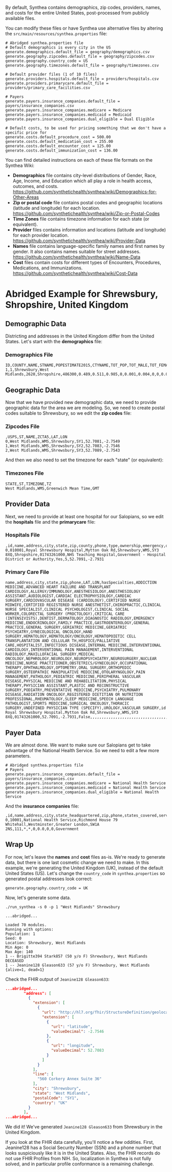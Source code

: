 By default, Synthea contains demographics, zip codes, providers, names, and costs for the entire United States, post-processed from publicly available files.

You can modify these files or have Synthea use alternative files by altering the `src/main/resources/synthea.properties` file:

```properties
# Abridged synthea.properties file
# Default demographics is every city in the US
generate.demographics.default_file = geography/demographics.csv
generate.geography.zipcodes.default_file = geography/zipcodes.csv
generate.geography.country_code = US
generate.geography.timezones.default_file = geography/timezones.csv

# Default provider files (1 of 10 files)
generate.providers.hospitals.default_file = providers/hospitals.csv
generate.providers.primarycare.default_file = providers/primary_care_facilities.csv

# Payers
generate.payers.insurance_companies.default_file = payers/insurance_companies.csv
generate.payers.insurance_companies.medicare = Medicare
generate.payers.insurance_companies.medicaid = Medicaid
generate.payers.insurance_companies.dual_eligible = Dual Eligible

# Default costs, to be used for pricing something that we don't have a specific price for
generate.costs.default_procedure_cost = 500.00
generate.costs.default_medication_cost = 255.00
generate.costs.default_encounter_cost = 125.00
generate.costs.default_immunization_cost = 136.00
```

You can find detailed instructions on each of these file formats on the Synthea Wiki:

* **Demographics** file contains city-level distributions of Gender, Race, Age, Income, and Education which all play a role in health access, outcomes, and costs. https://github.com/synthetichealth/synthea/wiki/Demographics-for-Other-Areas
* **Zip or postal code** file contains postal codes and geographic locations (latitude and longitude) for each location. https://github.com/synthetichealth/synthea/wiki/Zip-or-Postal-Codes
* **Time Zones** file contains timezone information for each state (or equivalent).
* **Provider** files contains information and locations (latitude and longitude) for each provider location. https://github.com/synthetichealth/synthea/wiki/Provider-Data
* **Names** file contains language-specific family names and first names by gender. It also contains names suitable for street addresses. https://github.com/synthetichealth/synthea/wiki/Name-Data
* **Cost** files contain costs for different types of Encounters, Procedures, Medications, and Immunizations. https://github.com/synthetichealth/synthea/wiki/Cost-Data

# Abridged Example for Shrewsbury, Shropshire, United Kingdom

## Demographic Data
Districting and addresses in the United Kingdom differ from the United States. Let's start with the **demographics** file:

### Demographics File
```csv
ID,COUNTY,NAME,STNAME,POPESTIMATE2015,CTYNAME,TOT_POP,TOT_MALE,TOT_FEMALE,WHITE,HISPANIC,BLACK,ASIAN,NATIVE,OTHER,1,2,3,4,5,6,7,8,9,10,11,12,13,14,15,16,17,18,00..10,10..15,15..25,25..35,35..50,50..75,75..100,100..150,150..200,200..999,LESS_THAN_HS,HS_DEGREE,SOME_COLLEGE,BS_DEGREE
1,1,Shrewsbury,West Midlands,2620,Shropshire,486300,0.489,0.511,0.985,0,0.001,0.004,0,0,0.063,0.063,0.063,0.052,0.052,0.052,0.052,0.052,0.076,0.076,0.076,0.076,0.076,0.035,0.035,0.035,0.035,0.035,0.133333333,0.133333333,0.133333333,0.147225,0.147225,0.147225,0.147225,0.1,0.01,0.001,0.18,0.387,22.35,22.35
```

## Geographic Data
Now that we have provided new demographic data, we need to provide geographic data for the area we are modeling. So, we need to create postal codes suitable to Shrewsbury, so we edit the **zip codes** file:

### Zipcodes File
```csv
,USPS,ST,NAME,ZCTA5,LAT,LON
0,West Midlands,WMS,Shrewsbury,SY1,52.7081,-2.7549
1,West Midlands,WMS,Shrewsbury,SY2,52.7083,-2.7546
2,West Midlands,WMS,Shrewsbury,SY3,52.7089,-2.7543
```

And then we also need to set the timezone for each "state" (or equivalent):

### Timezones File
```csv
STATE,ST,TIMEZONE,TZ
West Midlands,WMS,Greenwich Mean Time,GMT
```

## Provider Data
Next, we need to provide at least one hospital for our Salopians, so we edit the **hospitals** file and the **primarycare** file:

### Hospitals File
```csv
,id,name,address,city,state,zip,county,phone,type,ownership,emergency,quality,LAT,LON
0,010001,Royal Shrewsbury Hospital,Mytton Oak Rd,Shrewsbury,WMS,SY3 8XQ,Shropshire,01743261000,NHS Teaching Hospital,Government - Hospital District or Authority,Yes,5,52.7091,-2.7931
```

### Primary Care File
```csv
name,address,city,state,zip,phone,LAT,LON,hasSpecialties,ADDICTION MEDICINE,ADVANCED HEART FAILURE AND TRANSPLANT CARDIOLOGY,ALLERGY/IMMUNOLOGY,ANESTHESIOLOGY,ANESTHESIOLOGY ASSISTANT,AUDIOLOGIST,CARDIAC ELECTROPHYSIOLOGY,CARDIAC SURGERY,CARDIOVASCULAR DISEASE (CARDIOLOGY),CERTIFIED NURSE MIDWIFE,CERTIFIED REGISTERED NURSE ANESTHETIST,CHIROPRACTIC,CLINICAL NURSE SPECIALIST,CLINICAL PSYCHOLOGIST,CLINICAL SOCIAL WORKER,COLORECTAL SURGERY (PROCTOLOGY),CRITICAL CARE (INTENSIVISTS),DENTIST,DERMATOLOGY,DIAGNOSTIC RADIOLOGY,EMERGENCY MEDICINE,ENDOCRINOLOGY,FAMILY PRACTICE,GASTROENTEROLOGY,GENERAL PRACTICE,GENERAL SURGERY,GERIATRIC MEDICINE,GERIATRIC PSYCHIATRY,GYNECOLOGICAL ONCOLOGY,HAND SURGERY,HEMATOLOGY,HEMATOLOGY/ONCOLOGY,HEMATOPOIETIC CELL TRANSPLANTATION AND CELLULAR TH,HOSPICE/PALLIATIVE CARE,HOSPITALIST,INFECTIOUS DISEASE,INTERNAL MEDICINE,INTERVENTIONAL CARDIOLOGY,INTERVENTIONAL PAIN MANAGEMENT,INTERVENTIONAL RADIOLOGY,MAXILLOFACIAL SURGERY,MEDICAL ONCOLOGY,NEPHROLOGY,NEUROLOGY,NEUROPSYCHIATRY,NEUROSURGERY,NUCLEAR MEDICINE,NURSE PRACTITIONER,OBSTETRICS/GYNECOLOGY,OCCUPATIONAL THERAPY,OPHTHALMOLOGY,OPTOMETRY,ORAL SURGERY,ORTHOPEDIC SURGERY,OSTEOPATHIC MANIPULATIVE MEDICINE,OTOLARYNGOLOGY,PAIN MANAGEMENT,PATHOLOGY,PEDIATRIC MEDICINE,PERIPHERAL VASCULAR DISEASE,PHYSICAL MEDICINE AND REHABILITATION,PHYSICAL THERAPY,PHYSICIAN ASSISTANT,PLASTIC AND RECONSTRUCTIVE SURGERY,PODIATRY,PREVENTATIVE MEDICINE,PSYCHIATRY,PULMONARY DISEASE,RADIATION ONCOLOGY,REGISTERED DIETITIAN OR NUTRITION PROFESSIONAL,RHEUMATOLOGY,SLEEP MEDICINE,SPEECH LANGUAGE PATHOLOGIST,SPORTS MEDICINE,SURGICAL ONCOLOGY,THORACIC SURGERY,UNDEFINED PHYSICIAN TYPE (SPECIFY),UROLOGY,VASCULAR SURGERY,id
Royal Shrewsbury Hospital,Mytton Oak Rd,Shrewsbury,WMS,SY3 8XQ,01743261000,52.7091,-2.7931,False,,,,,,,,,,,,,,,,,,,,,,,,,,,,,,,,,,,,,,,,,,,,,,,,,,,,,,,,,,,,,,,,,,,,,,,,,,,,,,,,PCP1
```

## Payer Data
We are almost done. We want to make sure our Salopians get to take advantage of the National Health Service. So we need to edit a few more parameters.

```properties
# Abridged synthea.properties file
# Payers
generate.payers.insurance_companies.default_file = payers/insurance_companies.csv
generate.payers.insurance_companies.medicare = National Health Service
generate.payers.insurance_companies.medicaid = National Health Service
generate.payers.insurance_companies.dual_eligible = National Health Service
```

And the **insurance companies** file:
```csv
,id,name,address,city,state_headquartered,zip,phone,states_covered,services_covered,deductible,default_coinsurance,default_copay,monthly_premium,ownership
0,10001,National Health Service,Richmond House 79 Whitehall,Westminster,Greater London,SW1A 2NS,111,*,*,0,0.0,0,0,Government
```

## Wrap Up

For now, let's leave the **names** and **cost** files as-is. We're ready to generate data, but there is one last cosmetic change we need to make. In this example, we're generating the United Kingdom (UK), instead of the default United States (US). Let's change the `country_code` in `synthea.properties` so generated postal addresses look correct:

```properties
generate.geography.country_code = UK
```

Now, let's generate some data.

```
./run_synthea -s 0 -p 1 "West Midlands" Shrewsbury

...abridged...

Loaded 70 modules.
Running with options:
Population: 1
Seed: 0
Location: Shrewsbury, West Midlands
Min Age: 0
Max Age: 140
1 -- Brigitte394 Stark857 (50 y/o F) Shrewsbury, West Midlands DECEASED
1 -- Jeanine128 Gleason633 (57 y/o F) Shrewsbury, West Midlands 
{alive=1, dead=1}
```

Check the FHIR output of `Jeanine128 Gleason633`:

```json
...abridged...
        "address": [
          {
            "extension": [
              {
                "url": "http://hl7.org/fhir/StructureDefinition/geolocation",
                "extension": [
                  {
                    "url": "latitude",
                    "valueDecimal": -2.7546
                  },
                  {
                    "url": "longitude",
                    "valueDecimal": 52.7083
                  }
                ]
              }
            ],
            "line": [
              "560 Corkery Annex Suite 36"
            ],
            "city": "Shrewsbury",
            "state": "West Midlands",
            "postalCode": "SY1",
            "country": "UK"
          }
        ],
...abridged...
```

We did it! We've generated `Jeanine128 Gleason633` from Shrewsbury in the United Kingdom.

If you look at the FHIR data carefully, you'll notice a few oddities. First, Jeanine128 has a Social Security Number (SSN) and a phone number that looks suspiciously like it is in the United States. Also, the FHIR records do not use FHIR Profiles from NIH. So, localization in Synthea is not fully solved, and in particular profile conformance is a remaining challenge.